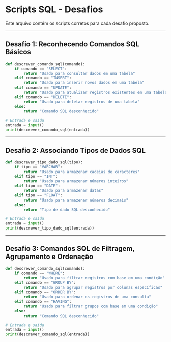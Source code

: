 # Scripts SQL - Desafios

Este arquivo contém os scripts corretos para cada desafio proposto.

---

## Desafio 1: Reconhecendo Comandos SQL Básicos

```python
def descrever_comando_sql(comando):
    if comando == "SELECT":
        return "Usado para consultar dados em uma tabela"
    elif comando == "INSERT":
        return "Usado para inserir novos dados em uma tabela"
    elif comando == "UPDATE":
        return "Usado para atualizar registros existentes em uma tabela"
    elif comando == "DELETE":
        return "Usado para deletar registros de uma tabela"
    else:
        return "Comando SQL desconhecido"

# Entrada e saída
entrada = input()
print(descrever_comando_sql(entrada))
```

---

## Desafio 2: Associando Tipos de Dados SQL

```python
def descrever_tipo_dado_sql(tipo):
    if tipo == "VARCHAR":
        return "Usado para armazenar cadeias de caracteres"
    elif tipo == "INT":
        return "Usado para armazenar números inteiros"
    elif tipo == "DATE":
        return "Usado para armazenar datas"
    elif tipo == "FLOAT":
        return "Usado para armazenar números decimais"
    else:
        return "Tipo de dado SQL desconhecido"

# Entrada e saída
entrada = input()
print(descrever_tipo_dado_sql(entrada))
```

---

## Desafio 3: Comandos SQL de Filtragem, Agrupamento e Ordenação

```python
def descrever_comando_sql(comando):
    if comando == "WHERE":
        return "Usado para filtrar registros com base em uma condição"
    elif comando == "GROUP BY":
        return "Usado para agrupar registros por colunas específicas"
    elif comando == "ORDER BY":
        return "Usado para ordenar os registros de uma consulta"
    elif comando == "HAVING":
        return "Usado para filtrar grupos com base em uma condição"
    else:
        return "Comando SQL desconhecido"

# Entrada e saída
entrada = input()
print(descrever_comando_sql(entrada))
```
